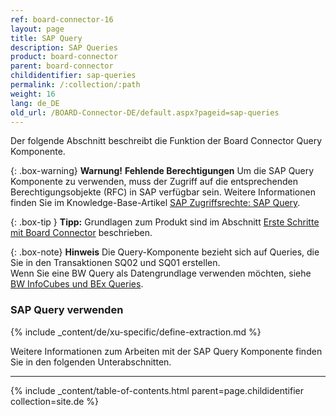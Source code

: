 ```yaml
---
ref: board-connector-16
layout: page
title: SAP Query
description: SAP Queries
product: board-connector
parent: board-connector
childidentifier: sap-queries
permalink: /:collection/:path
weight: 16
lang: de_DE
old_url: /BOARD-Connector-DE/default.aspx?pageid=sap-queries
---
```


Der folgende Abschnitt beschreibt die Funktion der Board Connector Query Komponente. 

{: .box-warning}
**Warnung!** **Fehlende Berechtigungen**
Um die SAP Query Komponente zu verwenden, muss der Zugriff auf die entsprechenden Berechtigungsobjekte (RFC) in SAP verfügbar sein. 
Weitere Informationen finden Sie im Knowledge-Base-Artikel [SAP Zugriffsrechte: SAP Query](https://kb.theobald-software.com/sap/authority-objects-sap-user-rights#sap-query).

{: .box-tip }
**Tipp:** Grundlagen zum Produkt sind im Abschnitt [Erste Schritte mit Board Connector](./erste-schritte) beschrieben.

{: .box-note}
**Hinweis** Die Query-Komponente bezieht sich auf Queries, die Sie in den Transaktionen SQ02 und SQ01 erstellen. <br>
Wenn Sie eine BW Query als Datengrundlage verwenden möchten, siehe [BW InfoCubes und BEx Queries](./bw-infocube-und-bex-queries).

### SAP Query verwenden
{% include _content/de/xu-specific/define-extraction.md %}

Weitere Informationen zum Arbeiten mit der SAP Query Komponente finden Sie in den folgenden Unterabschnitten.

---

{% include _content/table-of-contents.html parent=page.childidentifier collection=site.de %}
